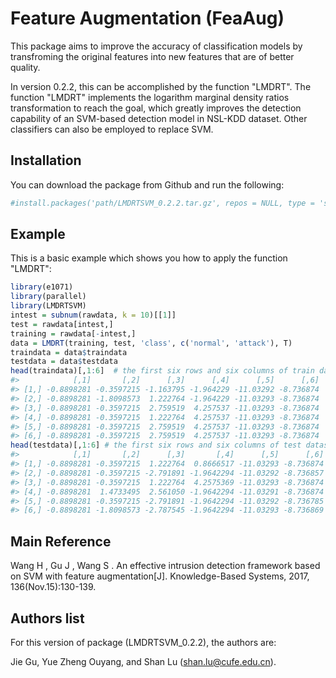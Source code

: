 
<!-- README.md is generated from README.Rmd. Please edit that file -->
Feature Augmentation (FeaAug)
=============================

<!-- badges: start -->
<!-- badges: end -->
This package aims to improve the accuracy of classification models by transfroming the original features into new features that are of better quality.

In version 0.2.2, this can be accomplished by the function "LMDRT". The function "LMDRT" implements the logarithm marginal density ratios transformation to reach the goal, which greatly improves the detection capability of an SVM-based detection model in NSL-KDD dataset. Other classifiers can also be employed to replace SVM.

Installation
------------

You can download the package from Github and run the following:

``` r
#install.packages('path/LMDRTSVM_0.2.2.tar.gz', repos = NULL, type = 'source')
```

Example
-------

This is a basic example which shows you how to apply the function "LMDRT":

``` r
library(e1071)
library(parallel)
library(LMDRTSVM)
intest = subnum(rawdata, k = 10)[[1]]
test = rawdata[intest,]
training = rawdata[-intest,]
data = LMDRT(training, test, 'class', c('normal', 'attack'), T)
traindata = data$traindata
testdata = data$testdata
head(traindata)[,1:6]  # the first six rows and six columns of train dataset
#>            [,1]       [,2]      [,3]      [,4]      [,5]      [,6]
#> [1,] -0.8898281 -0.3597215 -1.163795 -1.964229 -11.03292 -8.736874
#> [2,] -0.8898281 -1.8098573  1.222764 -1.964229 -11.03293 -8.736874
#> [3,] -0.8898281 -0.3597215  2.759519  4.257537 -11.03293 -8.736874
#> [4,] -0.8898281 -0.3597215  1.222764  4.257537 -11.03293 -8.736874
#> [5,] -0.8898281 -0.3597215  2.759519  4.257537 -11.03293 -8.736874
#> [6,] -0.8898281 -0.3597215  2.759519  4.257537 -11.03293 -8.736874
head(testdata)[,1:6] # the first six rows and six columns of test dataset
#>            [,1]       [,2]      [,3]       [,4]      [,5]      [,6]
#> [1,] -0.8898281 -0.3597215  1.222764  0.8666517 -11.03293 -8.736874
#> [2,] -0.8898281 -0.3597215 -2.791891 -1.9642294 -11.03292 -8.736857
#> [3,] -0.8898281 -0.3597215  1.222764  4.2575369 -11.03293 -8.736874
#> [4,] -0.8898281  1.4733495  2.561050 -1.9642294 -11.03291 -8.736874
#> [5,] -0.8898281 -0.3597215 -2.791891 -1.9642294 -11.03292 -8.736785
#> [6,] -0.8898281 -1.8098573 -2.787545 -1.9642294 -11.03293 -8.736869
```

Main Reference
--------------

Wang H , Gu J , Wang S . An effective intrusion detection framework based on SVM with feature augmentation\[J\]. Knowledge-Based Systems, 2017, 136(Nov.15):130-139.

Authors list
------------

For this version of package (LMDRTSVM\_0.2.2), the authors are:

Jie Gu, Yue Zheng Ouyang, and Shan Lu (<shan.lu@cufe.edu.cn>).
